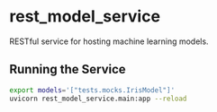 # rest_model_service

RESTful service for hosting machine learning models.



## Running the Service

```bash
export models='["tests.mocks.IrisModel"]'
uvicorn rest_model_service.main:app --reload
```
